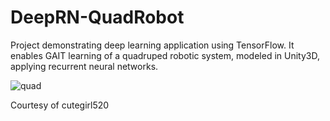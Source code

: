 # DeepRN-QuadRobot
Project demonstrating deep learning application using TensorFlow. It enables GAIT learning of a quadruped robotic system, modeled in Unity3D, applying recurrent neural networks.

![quad](https://user-images.githubusercontent.com/31866965/53907292-28a3e580-404d-11e9-88bc-1072043543c2.png)

Courtesy of cutegirl520